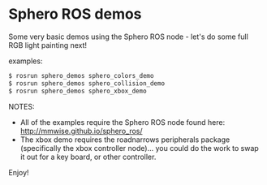 Sphero ROS demos
=============
Some very basic demos using the Sphero ROS node - let's do some full RGB light painting next!

examples:
```bash
$ rosrun sphero_demos sphero_colors_demo
$ rosrun sphero_demos sphero_collision_demo
$ rosrun sphero_demos sphero_xbox_demo
```

NOTES: 
* All of the examples require the Sphero ROS node found here: http://mmwise.github.io/sphero_ros/
* The xbox demo requires the roadnarrows peripherals package (specifically the xbox controller node)... you could do the work to swap it out for a key board, or other controller.

Enjoy!

